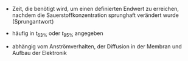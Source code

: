 - Zeit, die benötigt wird, um einen definierten Endwert zu erreichen, nachdem die Sauerstoffkonzentration sprunghaft verändert wurde (Sprungantwort)
- häufig in $t_{63\%}$ oder $t_{95\%}$ angegeben

- abhängig vom Anströmverhalten, der Diffusion in der Membran und Aufbau der Elektronik